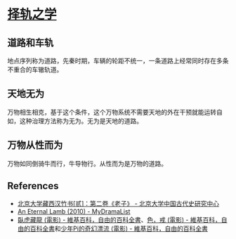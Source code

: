 # [择轨之学](https://zi.tools/zi/哲)

## 道路和车轨
地点序列称为道路，先秦时期，车辆的轮距不统一，一条道路上经常同时存在多条不重合的车辙轨道。

## 天地无为
万物相生相克，基于这个条件，这个万物系统不需要天地的外在干预就能运转自如，这种治理方法称为无为。无为是天地的道路。

## 万物从性而为
万物如同倒骑牛而行，牛导物行。从性而为是万物的道路。

## References
- [北京大学藏西汉竹书[贰]：第二卷《老子》 - 北京大学中国古代史研究中心](https://zggds.pku.edu.cn/xzxz/58180.htm)
- [An Eternal Lamb (2010) - MyDramaList](https://mydramalist.com/722607-an-eternal-lamb)
- [臥虎藏龍 (電影) - 維基百科，自由的百科全書](https://zh.wikipedia.org/zh-tw/臥虎藏龍_(電影))、[色，戒 (電影) - 維基百科，自由的百科全書](https://zh.wikipedia.org/zh-tw/色，戒_(電影))和[少年Pi的奇幻漂流 (電影) - 維基百科，自由的百科全書](https://zh.wikipedia.org/zh-tw/少年Pi的奇幻漂流_(電影))
